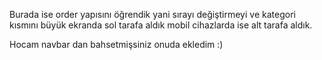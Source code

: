 Burada ise order yapısını öğrendik yani sırayı değiştirmeyi ve kategori kısmını büyük ekranda sol tarafa aldık mobil cihazlarda ise alt tarafa aldık.


Hocam navbar dan bahsetmişsiniz onuda ekledim :)
